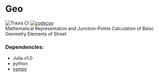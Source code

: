 # Geo  
![Travis CI](https://travis-ci.org/mexsser/Geo.jl.svg?branch=master) [![codecov](https://codecov.io/gh/mexsser/Geo.jl/branch/master/graph/badge.svg)](https://codecov.io/gh/mexsser/Geo.jl)  
Mathematical Representation and Junction-Points Calculation of Baisc Geometry Elements of Street

### Dependencies:
- Julia v1.0
- python
- [sympy](https://github.com/sympy/sympy)

